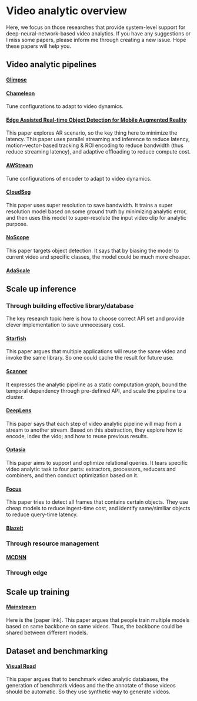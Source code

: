 # Video analytic overview

Here, we focus on those researches that provide system-level support for deep-neural-network-based video analytics. If you have any suggestions or I miss some papers, please inform me through creating a new issue. Hope these papers will help you.

## Video analytic pipelines

#### [Glimpse](http://people.csail.mit.edu/yuhan/doc/sen060-chenA.pdf)

#### [Chameleon](https://people.cs.uchicago.edu/~junchenj/docs/Chameleon_SIGCOMM_CameraReady_faceblurred.pdf)
Tune configurations to adapt to video dynamics.

#### [Edge Assisted Real-time Object Detection for Mobile Augmented Reality](http://www.winlab.rutgers.edu/~luyang/papers/mobicom19_augmented_reality.pdf)
This paper explores AR scenario, so the key thing here to minimize the latency.
This paper uses parallel streaming and inference to reduce latency, motion-vector-based tracking & ROI encoding to reduce bandwidth (thus reduce streaming latency), and adaptive offloading to reduce compute cost.

#### [AWStream]((https://awstream.github.io/paper/awstream.pdf))
Tune configurations of encoder to adapt to video dynamics.

#### [CloudSeg](https://www.usenix.org/system/files/hotcloud19-paper-wang.pdf)
This paper uses super resolution to save bandwidth.
It trains a super resolution model based on some ground truth by minimizing analytic error, and then uses this model to super-resolute the input video clip for analytic purpose.

#### [NoScope](https://www.vldb.org/pvldb/vol10/p1586-kang.pdf)
This paper targets object detection. It says that by biasing the model to current video and specific classes, the model could be much more cheaper.

#### [AdaScale](https://arxiv.org/pdf/1902.02910.pdf)

## Scale up inference

### Through building effective library/database

The key research topic here is how to choose correct API set and provide clever implementation to save unnecessary cost.

#### [Starfish](http://roblkw.com/likamwa2015starfish-mobisys.pdf)
This paper argues that multiple applications will reuse the same video and invoke the same library. So one could cache the result for future use.

#### [Scanner](http://graphics.stanford.edu/papers/scanner/poms18_scanner.pdf)
It expresses the analytic pipeline as a static computation graph, bound the temporal dependency through pre-defined API, and scale the pipeline to a cluster.

#### [DeepLens](http://cidrdb.org/cidr2019/papers/p40-krishnan-cidr19.pdf)
This paper says that each step of video analytic pipeline will map from a stream to another stream.
Based on this abstraction, they explore how to encode, index the vido; and how to reuse previous results.

#### [Optasia](https://dl.acm.org/doi/pdf/10.1145/2987550.2987564)
This paper aims to support and optimize relational queries.
It tears specific video analytic task to four parts: extractors, processors, reducers and combiners, and then conduct optimization based on it.

#### [Focus](https://www.usenix.org/system/files/osdi18-hsieh.pdf)
This paper tries to detect all frames that contains certain objects. They use cheap models to reduce ingest-time cost, and identify same/similiar objects to reduce query-time latency.

#### [Blazelt](https://cs.stanford.edu/~matei/papers/2020/vldb_blazeit.pdf)

### Through resource management

#### [MCDNN](https://homes.cs.washington.edu/~arvind/papers/mcdnn.pdf)

### Through edge


## Scale up training

#### [Mainstream](https://www.usenix.org/system/files/conference/atc18/atc18-jiang.pdf)
Here is the [paper link].
This paper argues that people train multiple models based on same backbone on same videos.
Thus, the backbone could be shared between different models.

## Dataset and benchmarking

#### [Visual Road](https://db.cs.washington.edu/projects/visualroad/p300-haynes.pdf)
This paper argues that to benchmark video analytic databases, the generation of benchmark videos and the the annotate of those videos should be automatic.
So they use synthetic way to generate videos.

